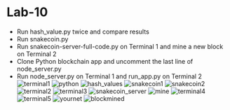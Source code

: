 # Lab-10
* Run hash_value.py twice and compare results
* Run snakecoin.py
* Run snakecoin-server-full-code.py on Terminal 1 and mine a new block on Terminal 2
* Clone Python blockchain app and uncomment the last line of node_server.py
* Run node_server.py on Terminal 1 and run_app.py on Terminal 2
![terminal1](https://github.com/edisanti/Design-6/assets/122648382/247b0e16-e026-4220-b858-d57f0fc68f45)
![python](https://github.com/edisanti/Design-6/assets/122648382/d3954644-16f5-4dfe-8098-d7419e5b0318)
![hash_values](https://github.com/edisanti/Design-6/assets/122648382/1baed0a4-8e3f-4678-84b0-a3e306854e27)
![snakecoin1](https://github.com/edisanti/Design-6/assets/122648382/4fb4174e-ef06-4230-ba6d-1785ec61ca20)
![snakecoin2](https://github.com/edisanti/Design-6/assets/122648382/24b7c84c-caf8-4bee-b203-cba74650b5f4)
![terminal2](https://github.com/edisanti/Design-6/assets/122648382/b219bb24-32b3-4781-b348-c389f3ad017b)
![terminal3](https://github.com/edisanti/Design-6/assets/122648382/72a2a1b6-2fe8-47d0-90fb-3ab9f835b0c0)
![snakecoin_server](https://github.com/edisanti/Design-6/assets/122648382/adcaaf89-abc7-438a-8283-d65eee9b9661)
![mine](https://github.com/edisanti/Design-6/assets/122648382/3fbf2f62-c6ef-4ba6-ba63-0bf4a2fce27d)
![terminal4](https://github.com/edisanti/Design-6/assets/122648382/f06258dd-a249-454c-a6cd-a90b8a6edd69)
![terminal5](https://github.com/edisanti/Design-6/assets/122648382/4fa32eef-526b-42aa-956d-c732afee0737)
![yournet](https://github.com/edisanti/Design-6/assets/122648382/83ef2351-3e61-4a95-b1a5-932b54ac1273)
![blockmined](https://github.com/edisanti/Design-6/assets/122648382/09887391-9942-47f8-9235-9de59aa995bf)

